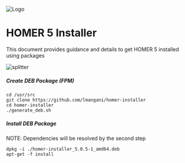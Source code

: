 ![Logo](http://sipcapture.org/data/images/sipcapture_header.png)

# __HOMER 5__  Installer
This document provides guidance and details to get HOMER 5 installed using packages

![splitter](http://i.imgur.com/lytn4zn.png)

##### Create DEB Package (FPM)
```
cd /usr/src
git clone https://github.com/lmangani/homer-installer
cd homer-installer
./generate_deb.sh
```

##### Install DEB Package
NOTE: Dependencies will be resolved by the second step
```
dpkg -i ./homer-installer_5.0.5-1_amd64.deb
apt-get -f install
```
